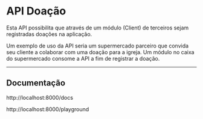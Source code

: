 # API Doação

Esta API possibilita que através de um módulo (Client) de terceiros sejam registradas doações na aplicação. 

Um exemplo de uso da API seria um supermercado parceiro que convida seu cliente a colaborar com uma doação para a igreja. Um módulo no caixa do supermercado consome a API a fim de registrar a doação.
___

## Documentação
http://localhost:8000/docs

http://localhost:8000/playground
